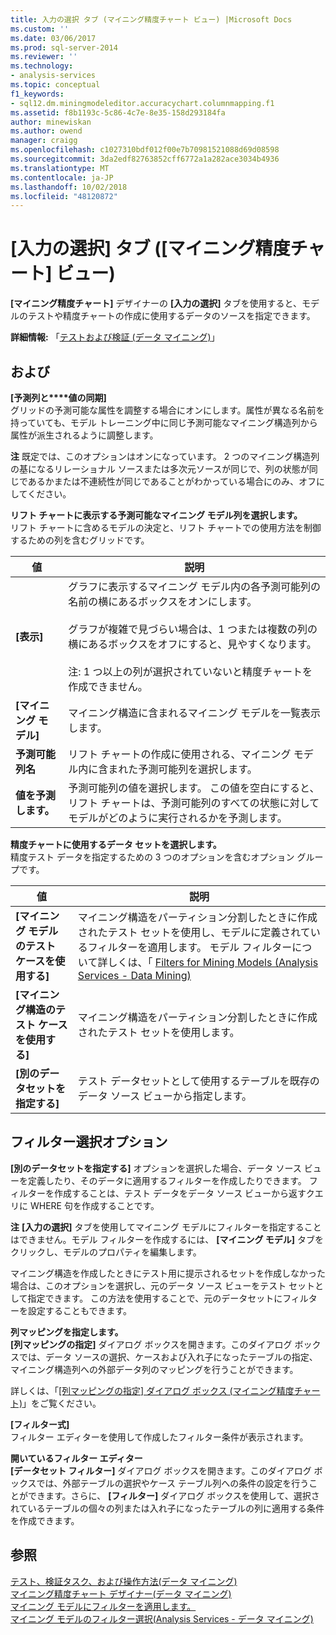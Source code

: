 ```yaml
---
title: 入力の選択 タブ (マイニング精度チャート ビュー) |Microsoft Docs
ms.custom: ''
ms.date: 03/06/2017
ms.prod: sql-server-2014
ms.reviewer: ''
ms.technology:
- analysis-services
ms.topic: conceptual
f1_keywords:
- sql12.dm.miningmodeleditor.accuracychart.columnmapping.f1
ms.assetid: f8b1193c-5c86-4c7e-8e35-158d293184fa
author: minewiskan
ms.author: owend
manager: craigg
ms.openlocfilehash: c1027310bdf012f00e7b70981521088d69d08598
ms.sourcegitcommit: 3da2edf82763852cff6772a1a282ace3034b4936
ms.translationtype: MT
ms.contentlocale: ja-JP
ms.lasthandoff: 10/02/2018
ms.locfileid: "48120872"
---
```

# <a name="input-selection-tab-mining-accuracy-chart-view"></a>[入力の選択] タブ ([マイニング精度チャート] ビュー)
  **[マイニング精度チャート]** デザイナーの **[入力の選択]** タブを使用すると、モデルのテストや精度チャートの作成に使用するデータのソースを指定できます。  
  
 **詳細情報:** 「[テストおよび検証 &#40;データ マイニング&#41;](data-mining/testing-and-validation-data-mining.md)」  
  
## <a name="options"></a>および  
 **[予測列と****値の同期]**  
 グリッドの予測可能な属性を調整する場合にオンにします。属性が異なる名前を持っていても、モデル トレーニング中に同じ予測可能なマイニング構造列から属性が派生されるように調整します。  
  
 **注** 既定では、このオプションはオンになっています。 2 つのマイニング構造列の基になるリレーショナル ソースまたは多次元ソースが同じで、列の状態が同じであるかまたは不連続性が同じであることがわかっている場合にのみ、オフにしてください。  
  
 **リフト チャートに表示する予測可能なマイニング モデル列を選択します。**  
 リフト チャートに含めるモデルの決定と、リフト チャートでの使用方法を制御するための列を含むグリッドです。  
  
|値|説明|  
|-----------|-----------------|  
|**[表示]**|グラフに表示するマイニング モデル内の各予測可能列の名前の横にあるボックスをオンにします。<br /><br /> グラフが複雑で見づらい場合は、1 つまたは複数の列の横にあるボックスをオフにすると、見やすくなります。<br /><br /> 注: 1 つ以上の列が選択されていないと精度チャートを作成できません。|  
|**[マイニング モデル]**|マイニング構造に含まれるマイニング モデルを一覧表示します。|  
|**予測可能列名**|リフト チャートの作成に使用される、マイニング モデル内に含まれた予測可能列を選択します。|  
|**値を予測します。**|予測可能列の値を選択します。 この値を空白にすると、リフト チャートは、予測可能列のすべての状態に対してモデルがどのように実行されるかを予測します。|  
  
 **精度チャートに使用するデータ セットを選択します。**  
 精度テスト データを指定するための 3 つのオプションを含むオプション グループです。  
  
|値|説明|  
|-----------|-----------------|  
|**[マイニング モデルのテスト ケースを使用する]**|マイニング構造をパーティション分割したときに作成されたテスト セットを使用し、モデルに定義されているフィルターを適用します。 モデル フィルターについて詳しくは、「 [Filters for Mining Models &#40;Analysis Services - Data Mining&#41;](data-mining/mining-models-analysis-services-data-mining.md)|  
|**[マイニング構造のテスト ケースを使用する]**|マイニング構造をパーティション分割したときに作成されたテスト セットを使用します。|  
|**[別のデータセットを指定する]**|テスト データセットとして使用するテーブルを既存のデータ ソース ビューから指定します。|  
  
## <a name="filtering-options"></a>フィルター選択オプション  
 **[別のデータセットを指定する]** オプションを選択した場合、データ ソース ビューを定義したり、そのデータに適用するフィルターを作成したりできます。 フィルターを作成することは、テスト データをデータ ソース ビューから返すクエリに WHERE 句を作成することです。  
  
 **注** **[入力の選択]** タブを使用してマイニング モデルにフィルターを指定することはできません。モデル フィルターを作成するには、 **[マイニング モデル]** タブをクリックし、モデルのプロパティを編集します。  
  
 マイニング構造を作成したときにテスト用に提示されるセットを作成しなかった場合は、このオプションを選択し、元のデータ ソース ビューをテスト セットとして指定できます。 この方法を使用することで、元のデータセットにフィルターを設定することもできます。  
  
 **列マッピングを指定します。**  
 **[列マッピングの指定]** ダイアログ ボックスを開きます。このダイアログ ボックスでは、データ ソースの選択、ケースおよび入れ子になったテーブルの指定、マイニング構造列への外部データ列のマッピングを行うことができます。  
  
 詳しくは、「[[列マッピングの指定] ダイアログ ボックス &#40;マイニング精度チャート&#41;](specify-column-mapping-dialog-box-mining-accuracy-chart.md)」をご覧ください。  
  
 **[フィルター式]**  
 フィルター エディターを使用して作成したフィルター条件が表示されます。  
  
 **開いているフィルター エディター**  
 **[データセット フィルター]** ダイアログ ボックスを開きます。このダイアログ ボックスでは、外部テーブルの選択やケース テーブル列への条件の設定を行うことができます。さらに、 **[フィルター]** ダイアログ ボックスを使用して、選択されているテーブルの個々の列または入れ子になったテーブルの列に適用する条件を作成できます。  
  
## <a name="see-also"></a>参照  
 [テスト、検証タスク、および操作方法&#40;データ マイニング&#41;](data-mining/testing-and-validation-tasks-and-how-tos-data-mining.md)   
 [マイニング精度チャート デザイナー&#40;データ マイニング&#41;](mining-accuracy-chart-designer-data-mining.md)   
 [マイニング モデルにフィルターを適用します。](data-mining/apply-a-filter-to-a-mining-model.md)   
 [マイニング モデルのフィルター選択&#40;Analysis Services - データ マイニング&#41;](data-mining/mining-models-analysis-services-data-mining.md)  
  
  
